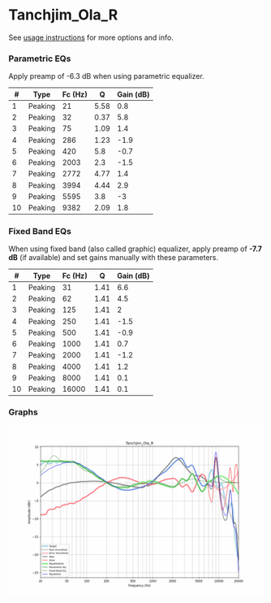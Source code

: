 # Tanchjim_Ola_R
See [usage instructions](https://github.com/jaakkopasanen/AutoEq#usage) for more options and info.

### Parametric EQs
Apply preamp of -6.3 dB when using parametric equalizer.

|   # | Type    |   Fc (Hz) |    Q |   Gain (dB) |
|-----|---------|-----------|------|-------------|
|   1 | Peaking |        21 | 5.58 |         0.8 |
|   2 | Peaking |        32 | 0.37 |         5.8 |
|   3 | Peaking |        75 | 1.09 |         1.4 |
|   4 | Peaking |       286 | 1.23 |        -1.9 |
|   5 | Peaking |       420 | 5.8  |        -0.7 |
|   6 | Peaking |      2003 | 2.3  |        -1.5 |
|   7 | Peaking |      2772 | 4.77 |         1.4 |
|   8 | Peaking |      3994 | 4.44 |         2.9 |
|   9 | Peaking |      5595 | 3.8  |        -3   |
|  10 | Peaking |      9382 | 2.09 |         1.8 |

### Fixed Band EQs
When using fixed band (also called graphic) equalizer, apply preamp of **-7.7 dB** (if available) and set gains manually with these parameters.

|   # | Type    |   Fc (Hz) |    Q |   Gain (dB) |
|-----|---------|-----------|------|-------------|
|   1 | Peaking |        31 | 1.41 |         6.6 |
|   2 | Peaking |        62 | 1.41 |         4.5 |
|   3 | Peaking |       125 | 1.41 |         2   |
|   4 | Peaking |       250 | 1.41 |        -1.5 |
|   5 | Peaking |       500 | 1.41 |        -0.9 |
|   6 | Peaking |      1000 | 1.41 |         0.7 |
|   7 | Peaking |      2000 | 1.41 |        -1.2 |
|   8 | Peaking |      4000 | 1.41 |         1.2 |
|   9 | Peaking |      8000 | 1.41 |         0.1 |
|  10 | Peaking |     16000 | 1.41 |         0.1 |

### Graphs
![](./Tanchjim_Ola_R.png)
